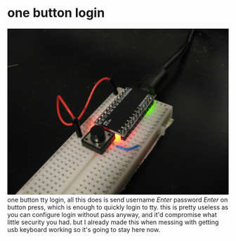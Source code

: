 # one button login
![pic](pic.jpg)
one button tty login, all this does is send username *Enter* password *Enter* on button press, which is enough to quickly login to tty. this is pretty useless as you can configure login without pass anyway, and it'd compromise what little security you had. but I already made this when messing with getting usb keyboard working so it's going to stay here now.

